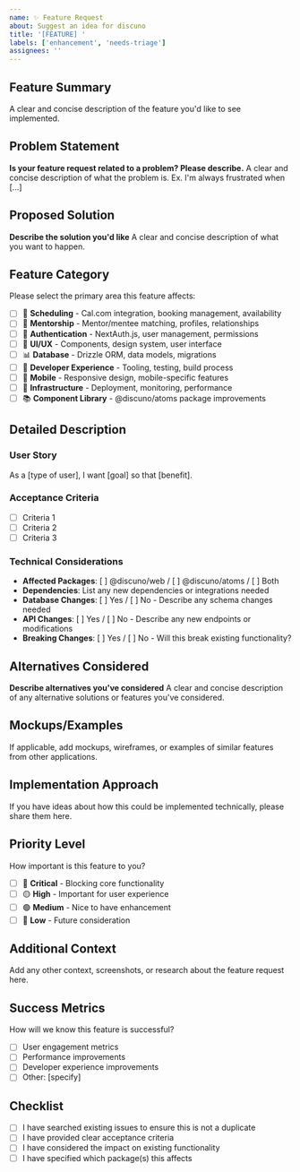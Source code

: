```yaml
---
name: ✨ Feature Request
about: Suggest an idea for discuno
title: '[FEATURE] '
labels: ['enhancement', 'needs-triage']
assignees: ''
---
```


## Feature Summary

A clear and concise description of the feature you'd like to see implemented.

## Problem Statement

**Is your feature request related to a problem? Please describe.**
A clear and concise description of what the problem is. Ex. I'm always frustrated when [...]

## Proposed Solution

**Describe the solution you'd like**
A clear and concise description of what you want to happen.

## Feature Category

Please select the primary area this feature affects:

- [ ] 📅 **Scheduling** - Cal.com integration, booking management, availability
- [ ] 👥 **Mentorship** - Mentor/mentee matching, profiles, relationships
- [ ] 🔐 **Authentication** - NextAuth.js, user management, permissions
- [ ] 🎨 **UI/UX** - Components, design system, user interface
- [ ] 📊 **Database** - Drizzle ORM, data models, migrations
- [ ] 🧪 **Developer Experience** - Tooling, testing, build process
- [ ] 📱 **Mobile** - Responsive design, mobile-specific features
- [ ] 🔧 **Infrastructure** - Deployment, monitoring, performance
- [ ] 📚 **Component Library** - @discuno/atoms package improvements

## Detailed Description

### User Story

As a [type of user], I want [goal] so that [benefit].

### Acceptance Criteria

- [ ] Criteria 1
- [ ] Criteria 2
- [ ] Criteria 3

### Technical Considerations

- **Affected Packages**: [ ] @discuno/web / [ ] @discuno/atoms / [ ] Both
- **Dependencies**: List any new dependencies or integrations needed
- **Database Changes**: [ ] Yes / [ ] No - Describe any schema changes needed
- **API Changes**: [ ] Yes / [ ] No - Describe any new endpoints or modifications
- **Breaking Changes**: [ ] Yes / [ ] No - Will this break existing functionality?

## Alternatives Considered

**Describe alternatives you've considered**
A clear and concise description of any alternative solutions or features you've considered.

## Mockups/Examples

If applicable, add mockups, wireframes, or examples of similar features from other applications.

## Implementation Approach

If you have ideas about how this could be implemented technically, please share them here.

## Priority Level

How important is this feature to you?

- [ ] 🔴 **Critical** - Blocking core functionality
- [ ] 🟡 **High** - Important for user experience
- [ ] 🟢 **Medium** - Nice to have enhancement
- [ ] 🔵 **Low** - Future consideration

## Additional Context

Add any other context, screenshots, or research about the feature request here.

## Success Metrics

How will we know this feature is successful?

- [ ] User engagement metrics
- [ ] Performance improvements
- [ ] Developer experience improvements
- [ ] Other: [specify]

## Checklist

- [ ] I have searched existing issues to ensure this is not a duplicate
- [ ] I have provided clear acceptance criteria
- [ ] I have considered the impact on existing functionality
- [ ] I have specified which package(s) this affects
